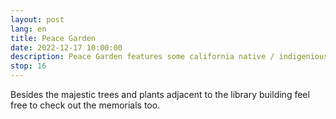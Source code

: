 ```yaml
---
layout: post
lang: en
title: Peace Garden
date: 2022-12-17 10:00:00
description: Peace Garden features some california native / indigenious spieces
stop: 16
---
```

Besides the majestic trees and plants adjacent to the library building feel free to check out the memorials too.

